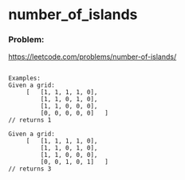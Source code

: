 # number_of_islands

### Problem:
https://leetcode.com/problems/number-of-islands/
```Q. Given a 2D array of integers representing water (by 0) and land (by 1), count the number of islands. Any lands connected to each other are considered one island.

Examples:
Given a grid:
     [   [1, 1, 1, 1, 0],
         [1, 1, 0, 1, 0],
         [1, 1, 0, 0, 0],
         [0, 0, 0, 0, 0]   ]
// returns 1

Given a grid:
     [   [1, 1, 1, 1, 0],
         [1, 1, 0, 1, 0],
         [1, 1, 0, 0, 0],
         [0, 0, 1, 0, 1]   ]
// returns 3
```

